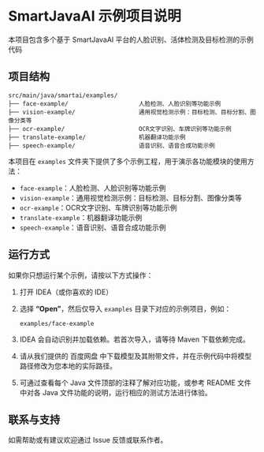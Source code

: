# SmartJavaAI 示例项目说明

本项目包含多个基于 SmartJavaAI 平台的人脸识别、活体检测及目标检测的示例代码

## 项目结构

```
src/main/java/smartai/examples/
├── face-example/                    人脸检测、人脸识别等功能示例
├── vision-example/                  通用视觉检测示例：目标检测、目标分割、图像分类等
├── ocr-example/                     OCR文字识别、车牌识别等功能示例
├── translate-example/               机器翻译功能示例
├── speech-example/                  语音识别、语音合成功能示例

```

本项目在 `examples` 文件夹下提供了多个示例工程，用于演示各功能模块的使用方法：

* `face-example`：人脸检测、人脸识别等功能示例
* `vision-example`：通用视觉检测示例：目标检测、目标分割、图像分类等
* `ocr-example`：OCR文字识别、车牌识别等功能示例
* `translate-example`：机器翻译功能示例
* `speech-example`：语音识别、语音合成功能示例

## 运行方式

如果你只想运行某个示例，请按以下方式操作：

1. 打开 IDEA（或你喜欢的 IDE）
2. 选择 **“Open”**，然后仅导入 `examples` 目录下对应的示例项目，例如：

   ```
   examples/face-example
   ```
3. IDEA 会自动识别并加载依赖。若首次导入，请等待 Maven 下载依赖完成。
4. 请从我们提供的 百度网盘 中下载模型及其附带文件，并在示例代码中将模型路径修改为您本地的实际路径。
5. 可通过查看每个 Java 文件顶部的注释了解对应功能，或参考 README 文件中对各 Java 文件功能的说明，运行相应的测试方法进行体验。


## 联系与支持

如需帮助或有建议欢迎通过 Issue 反馈或联系作者。

